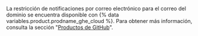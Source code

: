 La restricción de notificaciones por correo electrónico para el correo del dominio se encuentra disponible con {% data variables.product.prodname_ghe_cloud %}. Para obtener más información, consulta la sección "[Productos de GitHub](/articles/githubs-products)".
